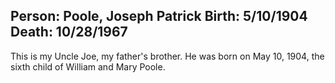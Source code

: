 Person: Poole, Joseph Patrick
Birth: 5/10/1904
Death: 10/28/1967
---
This is my Uncle Joe, my father's brother. He was born on May 10, 1904, the sixth child
of William and Mary Poole.
